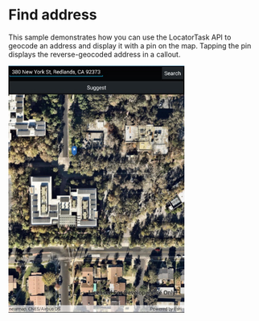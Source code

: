 # Find address

This sample demonstrates how you can use the LocatorTask API to geocode an address and display it with a pin on the map. Tapping the pin displays the reverse-geocoded address in a callout.

<img src="FindAddress.jpg" width="350"/>

